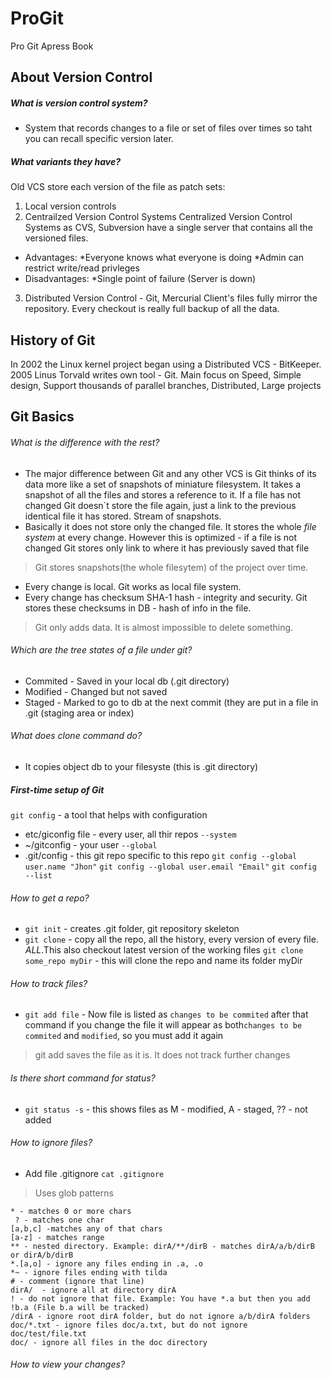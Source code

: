 # ProGit
Pro Git Apress Book

## About Version Control
 ##### What is version control system?
* System that records changes to a file or set of files over times so taht you can recall specific version later.
##### What variants they have?
 Old VCS store each version of the file as patch sets:
  1. Local version controls
  2. Centrailzed Version Control Systems
    Centralized Version Control Systems as CVS, Subversion have a single server that contains all the versioned files.
  * Advantages:
   *Everyone knows what everyone is doing
   *Admin can restrict write/read privleges
  * Disadvantages:
  *Single point of failure (Server is down)
  3. Distributed Version Control - Git, Mercurial
  Client's files fully mirror the repository. Every checkout is really full backup of all the data.
  
  ## History of Git
  In 2002 the Linux kernel project began using a Distributed VCS - BitKeeper.
  2005 Linus Torvald writes own tool - Git. Main focus on Speed, Simple design, Support thousands of parallel branches, Distributed, Large projects
  
  ## Git Basics
  ###### What is the difference with the rest?
  * The major difference between Git and any other VCS is Git thinks of its data more like a set of snapshots of miniature filesystem. It takes a snapshot of all the files and stores a reference to it. If a file has not changed Git doesn`t store the file again, just a link to the previous identical file it has stored. Stream of snapshots.
  * Basically it does not store only the changed file. It stores the whole *file system* at every change. However this is optimized - if a file is not changed Git stores only link to where it has previously saved that file
  > Git stores snapshots(the whole filesytem) of the project over time.
 * Every change is local. Git works as local file system.
 * Every change has checksum SHA-1 hash - integrity and security. Git stores these checksums in DB - hash of info in the file.
 > Git only adds data. It is almost impossible to delete something.
 ###### Which are the tree states of a file under git?
* Commited - Saved in your local db (.git directory)
* Modified - Changed but not saved
* Staged - Marked to go to db at the next commit (they are put in a file in .git (staging area or index)
###### What does *clone* command do?
* It copies object db to your filesyste (this is .git directory)
##### First-time setup of Git

``` git config ``` - a tool that helps with configuration
* etc/giconfig file - every user, all thir repos ```--system```
* ~/gitconfig - your user ```--global```
* .git/config - this git repo specific to this repo
   ```git config --global user.name "Jhon"```
  ```git config --global user.email "Email"```
  ```git config --list```
###### How to get a repo?
* ```git init``` - creates .git folder, git repository skeleton
* ```git clone``` - copy all the repo, all the history, every version of every file. *ALL*.This also checkout latest version of the working files
     `git clone some_repo myDir` - this will clone the repo and name its folder myDir
###### How to track files?
* `git add file` - Now file is listed as ```changes to be commited``` after that command if you change the file it will appear as both```changes to be commited``` and ```modified```, so you must add it again
> git add saves the file as it is. It does not track further changes
###### Is there short command for status?
* ```git status -s``` - this shows files as M - modified, A - staged, ?? - not added
###### How to ignore files?
* Add file .gitignore
 `cat .gitignore`
> Uses glob patterns
````
* - matches 0 or more chars
 ? - matches one char
[a,b,c] -matches any of that chars
[a-z] - matches range
** - nested directory. Example: dirA/**/dirB - matches dirA/a/b/dirB or dirA/b/dirB
*.[a,o] - ignore any files ending in .a, .o
*~ - ignore files ending with tilda
# - comment (ignore that line)
dirA/  - ignore all at directory dirA
! - do not ignore that file. Example: You have *.a but then you add !b.a (File b.a will be tracked)
/dirA - ignore root dirA folder, but do not ignore a/b/dirA folders
doc/*.txt - ignore files doc/a.txt, but do not ignore doc/test/file.txt
doc/ - ignore all files in the doc directory
````

###### How to view your changes?






  
  
